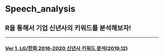 # Speech_analysis
## R을 통해서 기업 신년사의 키워드를 분석해보자!
---
### [Ver 1. LG/한화 2016-2020 신년사 키워드 분석(2019.12)](https://github.com/RyuYS-17/Speech_analysis/tree/main/Ver1)



